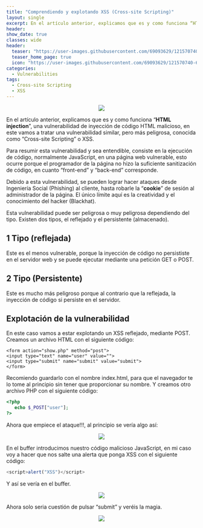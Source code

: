 ```yaml
---
title: "Comprendiendo y explotando XSS (Cross-site Scripting)"
layout: single
excerpt: En el artículo anterior, explicamos que es y como funciona “HTML injection”, una vulnerabilidad de inyección de código HTML malicioso, en este vamos a tratar una vulnerabilidad similar, pero más peligrosa, conocida como “Cross-site Scripting” o XSS.
header:
show_date: true
classes: wide
header:
  teaser: "https://user-images.githubusercontent.com/69093629/121570740-6fe66100-ca22-11eb-8c86-07fcccd030c0.png"
  teaser_home_page: true
  icon: "https://user-images.githubusercontent.com/69093629/121570740-6fe66100-ca22-11eb-8c86-07fcccd030c0.png"
categories:
  - Vulnerabilities
tags:
  - Cross-site Scripting
  - XSS
---
```


<p align="center">
<img src="https://user-images.githubusercontent.com/69093629/121570740-6fe66100-ca22-11eb-8c86-07fcccd030c0.png">
</p>

En el artículo anterior, explicamos que es y como funciona “**HTML injection**”, una vulnerabilidad de inyección de código HTML malicioso, en este vamos a tratar una vulnerabilidad similar, pero más peligrosa, conocida como “Cross-site Scripting” o XSS.

Para resumir esta vulnerabilidad y sea entendible, consiste en la ejecución de código, normalmente JavaScript, en una página web vulnerable, esto ocurre porque el programador de la página no hizo la suficiente sanitización de código, en cuanto “front-end” y “back-end” corresponde.

Debido a esta vulnerabilidad, se pueden lograr hacer ataques desde Ingeniería Social (Phishing) al cliente, hasta robarle la “**cookie**” de sesión al administrador de la página. El único límite aquí es la creatividad y el conocimiento del hacker (Blackhat).

Esta vulnerabilidad puede ser peligrosa o muy peligrosa dependiendo del tipo. Existen dos tipos, el reflejado y el persistente (almacenado).

## 1 Tipo (reflejada)

Este es el menos vulnerable, porque la inyección de código no persististe en el servidor web y se puede ejecutar mediante una petición GET o POST.

## 2 Tipo (Persistente)

Este es mucho más peligroso porque al contrario que la reflejada, la inyección de código si persiste en el servidor.

## Explotación de la vulnerabilidad
En este caso vamos a estar explotando un XSS reflejado, mediante POST.
Creamos un archivo HTML con el siguiente código:

```html5
<form action="show.php" method="post">
<input type="text" name="user" value="">  
<input type="submit" name="submit" value="submit"> 
</form>
```

Recomiendo guardarlo con el nombre index.html, para que el navegador te lo tome al principio sin tener que proporcionar su nombre.
Y creamos otro archivo PHP con el siguiente código:

```php
<?php  
   echo $_POST["user"]; 
?>
```

Ahora que empiece el ataque!!!, al principio se vería algo así:

<p align="center">
<img src="https://user-images.githubusercontent.com/69093629/121571036-d0759e00-ca22-11eb-825c-b90bcd80ad2f.png">
</p>

En el buffer introducimos nuestro código malicioso JavaScript, en mi caso voy a hacer que nos salte una alerta que ponga XSS con el siguiente código:

```js
<script>alert("XSS")</script>
```

Y así se vería en el buffer.

<p align="center">
<img src="https://user-images.githubusercontent.com/69093629/121571221-03b82d00-ca23-11eb-8dac-e2577c527f12.png">
</p>

Ahora solo seria cuestión de pulsar “submit” y veréis la magia.

<p align="center">
<img src="https://user-images.githubusercontent.com/69093629/121571257-103c8580-ca23-11eb-95f3-dafd64daad61.png">
</p>

